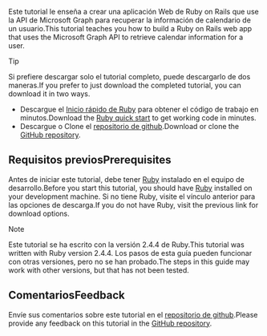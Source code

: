 <!-- markdownlint-disable MD002 MD041 -->

<span data-ttu-id="6ccb2-101">Este tutorial le enseña a crear una aplicación Web de Ruby on Rails que use la API de Microsoft Graph para recuperar la información de calendario de un usuario.</span><span class="sxs-lookup"><span data-stu-id="6ccb2-101">This tutorial teaches you how to build a Ruby on Rails web app that uses the Microsoft Graph API to retrieve calendar information for a user.</span></span>

> [!TIP]
> <span data-ttu-id="6ccb2-102">Si prefiere descargar solo el tutorial completo, puede descargarlo de dos maneras.</span><span class="sxs-lookup"><span data-stu-id="6ccb2-102">If you prefer to just download the completed tutorial, you can download it in two ways.</span></span>
>
> - <span data-ttu-id="6ccb2-103">Descargue el [Inicio rápido de Ruby](https://developer.microsoft.com/graph/quick-start?platform=option-ruby) para obtener el código de trabajo en minutos.</span><span class="sxs-lookup"><span data-stu-id="6ccb2-103">Download the [Ruby quick start](https://developer.microsoft.com/graph/quick-start?platform=option-ruby) to get working code in minutes.</span></span>
> - <span data-ttu-id="6ccb2-104">Descargue o Clone el [repositorio de github](https://github.com/microsoftgraph/msgraph-training-rubyrailsapp).</span><span class="sxs-lookup"><span data-stu-id="6ccb2-104">Download or clone the [GitHub repository](https://github.com/microsoftgraph/msgraph-training-rubyrailsapp).</span></span>

## <a name="prerequisites"></a><span data-ttu-id="6ccb2-105">Requisitos previos</span><span class="sxs-lookup"><span data-stu-id="6ccb2-105">Prerequisites</span></span>

<span data-ttu-id="6ccb2-106">Antes de iniciar este tutorial, debe tener [Ruby](https://www.ruby-lang.org/en/downloads/) instalado en el equipo de desarrollo.</span><span class="sxs-lookup"><span data-stu-id="6ccb2-106">Before you start this tutorial, you should have [Ruby](https://www.ruby-lang.org/en/downloads/) installed on your development machine.</span></span> <span data-ttu-id="6ccb2-107">Si no tiene Ruby, visite el vínculo anterior para las opciones de descarga.</span><span class="sxs-lookup"><span data-stu-id="6ccb2-107">If you do not have Ruby, visit the previous link for download options.</span></span>

> [!NOTE]
> <span data-ttu-id="6ccb2-108">Este tutorial se ha escrito con la versión 2.4.4 de Ruby.</span><span class="sxs-lookup"><span data-stu-id="6ccb2-108">This tutorial was written with Ruby version 2.4.4.</span></span> <span data-ttu-id="6ccb2-109">Los pasos de esta guía pueden funcionar con otras versiones, pero no se han probado.</span><span class="sxs-lookup"><span data-stu-id="6ccb2-109">The steps in this guide may work with other versions, but that has not been tested.</span></span>

## <a name="feedback"></a><span data-ttu-id="6ccb2-110">Comentarios</span><span class="sxs-lookup"><span data-stu-id="6ccb2-110">Feedback</span></span>

<span data-ttu-id="6ccb2-111">Envíe sus comentarios sobre este tutorial en el [repositorio de github](https://github.com/microsoftgraph/msgraph-training-rubyrailsapp).</span><span class="sxs-lookup"><span data-stu-id="6ccb2-111">Please provide any feedback on this tutorial in the [GitHub repository](https://github.com/microsoftgraph/msgraph-training-rubyrailsapp).</span></span>